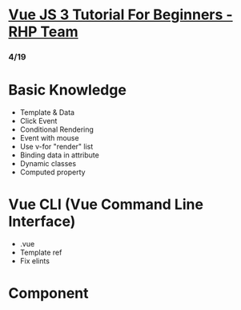 # [Vue JS 3 Tutorial For Beginners - RHP Team](https://youtube.com/playlist?list=PLU4OBh9yHE94sZ3TPGt0QG_PIwrZ1QF6i)

### 4/19

# Basic Knowledge

- Template & Data
- Click Event
- Conditional Rendering
- Event with mouse
- Use v-for "render" list
- Binding data in attribute
- Dynamic classes
- Computed property

# Vue CLI (Vue Command Line Interface)

- .vue
- Template ref
- Fix elints

# Component
